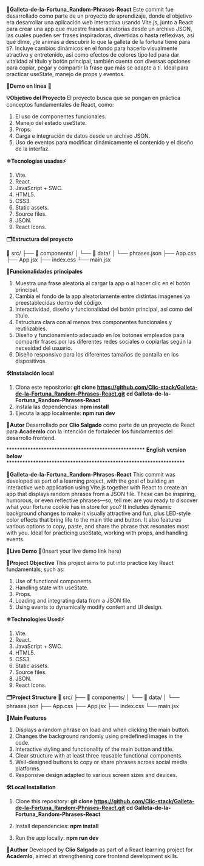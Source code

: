 **🍪Galleta-de-la-Fortuna_Random-Phrases-React**
Este commit fue desarrollado como parte de un proyecto de aprendizaje, donde el objetivo era desarrollar una aplicación web interactiva usando Vite.js, junto a React para crear una app que muestre frases aleatorias desde un archivo JSON, las cuales pueden ser frases inspiradoras, divertidas o hasta reflexivas, así que dime, ¿te animas a descubrir lo que la galleta de la fortuna tiene para tí?. 
Incluye cambios dinámicos en el fondo para hacerlo visualmente atractivo y entretenido, así como efectos de colores tipo led para dar vitalidad al título y botón principal, también cuenta con diversas opciones para copiar, pegar y compartir la frase que más se adapte a tí. Ideal para practicar useState, manejo de props y eventos.

**🚀Demo en línea**
**🔗**

**💡Objetivo del Proyecto**
El proyecto busca que se pongan en práctica conceptos fundamentales de React, como:
1. El uso de componentes funcionales.
2. Manejo del estado useState.
3. Props.
4. Carga e integración de datos desde un archivo JSON.
5. Uso de eventos para modificar dinámicamente el contenido y el diseño de la interfaz.

**⚛️Tecnologías usadas⚡**
1. Vite.
2. React.
3. JavaScript + SWC.
4. HTML5.
5. CSS3.
6. Static assets.
7. Source files.
8. JSON.
9. React Icons.

**🗂️Estructura del proyecto**

📁 src/
├── 📁 components/
│   └── 📁 data/
│       └── phrases.json
├── App.css
├── App.jsx
├── index.css
└── main.jsx

**🧠Funcionalidades principales**
1. Muestra una frase aleatoria al cargar la app o al hacer clic en el botón principal.
2. Cambia el fondo de la app aleatoriamente entre distintas imagenes ya preestablecidas dentro del código.
3. Interactividad, diseño y funcionalidad del botón principal, así como del título.
4. Estructura clara con al menos tres componentes funcionales y reutilizables.
5. Diseño y funcionamiento adecuado en los botones empleados para compartir frases por las diferentes redes sociales o copiarlas según la necesidad del usuario.
6. Diseño responsivo para los diferentes tamaños de pantalla en los dispositivos.

**🛠️Instalación local**
1. Clona este repositorio:
  **git clone https://github.com/Clic-stack/Galleta-de-la-Fortuna_Random-Phrases-React.git**
  **cd Galleta-de-la-Fortuna_Random-Phrases-React**
2. Instala las dependencias:
  **npm install**
3. Ejecuta la app localmente: 
  **npm run dev**

**🎨Autor**
Desarrollado por **Clio Salgado** como parte de un proyecto de React para **Academlo** con la intención de fortalecer los fundamentos del desarrollo frontend.


**************************************************** **English version below** *******************************************************************

**🍪Galleta-de-la-Fortuna_Random-Phrases-React**
This commit was developed as part of a learning project, with the goal of building an interactive web application using Vite.js together with React to create an app that displays random phrases from a JSON file. These can be inspiring, humorous, or even reflective phrases—so, tell me: are you ready to discover what your fortune cookie has in store for you?
It includes dynamic background changes to make it visually attractive and fun, plus LED-style color effects that bring life to the main title and button. It also features various options to copy, paste, and share the phrase that resonates most with you. Ideal for practicing useState, working with props, and handling events.

**🚀Live Demo**
**🔗**(Insert your live demo link here)

**🎯Project Objective**
This project aims to put into practice key React fundamentals, such as:
1. Use of functional components.
2. Handling state with useState.
3. Props.
4. Loading and integrating data from a JSON file.
5. Using events to dynamically modify content and UI design.

**⚛️Technologies Used⚡**
1. Vite.
2. React.
3. JavaScript + SWC.
4. HTML5.
5. CSS3.
6. Static assets.
7. Source files.
8. JSON.
9. React Icons.

**🗂️Project Structure**
📁 src/
├── 📁 components/
│   └── 📁 data/
│       └── phrases.json
├── App.css
├── App.jsx
├── index.css
└── main.jsx
  
**🧠Main Features**
1. Displays a random phrase on load and when clicking the main button.
2. Changes the background randomly using predefined images in the code.
3. Interactive styling and functionality of the main button and title.
4. Clear structure with at least three reusable functional components.
5. Well-designed buttons to copy or share phrases across social media platforms.
6. Responsive design adapted to various screen sizes and devices.

**🛠️Local Installation**
1. Clone this repository:
**git clone https://github.com/Clic-stack/Galleta-de-la-Fortuna_Random-Phrases-React.git**
**cd Galleta-de-la-Fortuna_Random-Phrases-React**

2. Install dependencies:
**npm install**

3. Run the app locally:
**npm run dev**

**🎨Author**
Developed by **Clio Salgado** as part of a React learning project for **Academlo**, aimed at strengthening core frontend development skills.

